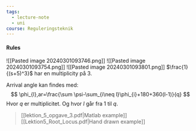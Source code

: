 ```yaml
---
tags:
  - lecture-note
  - uni
course: Reguleringsteknik
---
```

#### Rules
![[Pasted image 20240301093746.png]]
![[Pasted image 20240301093754.png]]
![[Pasted image 20240301093801.png]]
$\frac{1}{(s+5)^3}$ har en multiplicity på $3$.

Arrival angle kan findes med:
$$
\phi_{l},ar=\frac{\sum \psi-\sum_{i\neq l}\phi_{i}+180+360(l-1)}{q}
$$
Hvor $q$ er multiplicitet.
Og hvor $l$ går fra $1$ til $q$.

> [[lektion_5_opgave_3.pdf|Matlab example]] 
> [[Lektion5_Root_Locus.pdf|Hand drawn example]]
